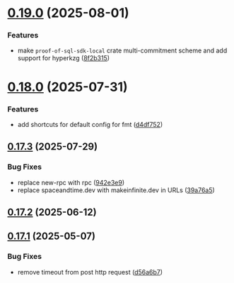 # [0.19.0](https://github.com/spaceandtimefdn/sxt-proof-of-sql-sdk/compare/v0.18.0...v0.19.0) (2025-08-01)


### Features

* make `proof-of-sql-sdk-local` crate multi-commitment scheme and add support for hyperkzg ([8f2b315](https://github.com/spaceandtimefdn/sxt-proof-of-sql-sdk/commit/8f2b315a1f08186932010545de37e22dc41ea2f6))



# [0.18.0](https://github.com/spaceandtimefdn/sxt-proof-of-sql-sdk/compare/v0.17.3...v0.18.0) (2025-07-31)


### Features

* add shortcuts for default config for fmt ([d4df752](https://github.com/spaceandtimefdn/sxt-proof-of-sql-sdk/commit/d4df752dea71e8860a1919f74a42f7b7d4d96015))



## [0.17.3](https://github.com/spaceandtimefdn/sxt-proof-of-sql-sdk/compare/v0.17.2...v0.17.3) (2025-07-29)


### Bug Fixes

* replace new-rpc with rpc ([942e3e9](https://github.com/spaceandtimefdn/sxt-proof-of-sql-sdk/commit/942e3e98ae9c986730405cad04582e63ae9ffef1))
* replace spaceandtime.dev with makeinfinite.dev in URLs ([39a76a5](https://github.com/spaceandtimefdn/sxt-proof-of-sql-sdk/commit/39a76a5fc2c8e7d640da2c0a2bb15e670c23acb1))



## [0.17.2](https://github.com/spaceandtimefdn/sxt-proof-of-sql-sdk/compare/v0.17.1...v0.17.2) (2025-06-12)



## [0.17.1](https://github.com/spaceandtimefdn/sxt-proof-of-sql-sdk/compare/v0.17.0...v0.17.1) (2025-05-07)


### Bug Fixes

* remove timeout from post http request ([d56a6b7](https://github.com/spaceandtimefdn/sxt-proof-of-sql-sdk/commit/d56a6b7fd48caca0143eee2913df5f16f268479f))



